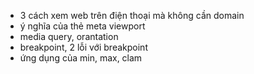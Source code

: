 - 3 cách xem web trên điện thoại mà không cần domain
- ý nghĩa của thẻ meta viewport
- media query, orantation
- breakpoint, 2 lỗi với breakpoint
- ứng dụng của min, max, clam